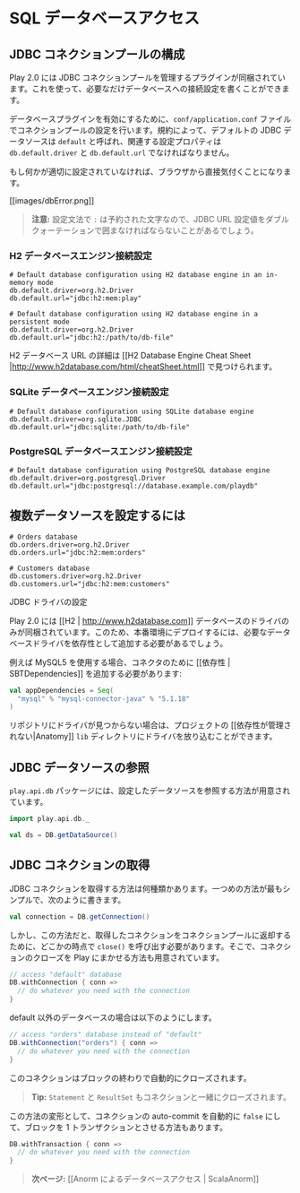 <!-- translated -->
<!--
# Accessing an SQL database
-->
# SQL データベースアクセス

<!--
## Configuring JDBC connection pools
-->
## JDBC コネクションプールの構成

<!--
Play 2.0 provides a plug-in for managing JDBC connection pools. You can configure as many databases you need.
-->
Play 2.0 には JDBC コネクションプールを管理するプラグインが同梱されています。これを使って、必要なだけデータベースへの接続設定を書くことができます。

<!--
To enable the database plug-in, configure a connection pool in the `conf/application.conf` file. By convention, the default JDBC data source must be called `default` and the corresponding configuration properties are `db.default.driver` and `db.default.url`.
-->
データベースプラグインを有効にするために、`conf/application.conf` ファイルでコネクションプールの設定を行います。規約によって、デフォルトの JDBC データソースは `default` と呼ばれ、関連する設定プロパティは `db.default.driver` と `db.default.url` でなければなりません。

<!--
If something isn’t properly configured you will be notified directly in your browser:
-->
もし何かが適切に設定されていなければ、ブラウザから直接気付くことになります。

[[images/dbError.png]]

<!--
> **Note:** You likely need to enclose the JDBC URL configuration value with double quotes, since ':' is a reserved character in the configuration syntax.
-->
> **注意:** 設定文法で `:` は予約された文字なので、JDBC URL 設定値をダブルクォーテーションで囲まなければならないことがあるでしょう。

<!--
### H2 database engine connection properties
-->
### H2 データベースエンジン接続設定

```properties
# Default database configuration using H2 database engine in an in-memory mode
db.default.driver=org.h2.Driver
db.default.url="jdbc:h2:mem:play"
```

```properties
# Default database configuration using H2 database engine in a persistent mode
db.default.driver=org.h2.Driver
db.default.url="jdbc:h2:/path/to/db-file"
```

<!--
The details of the H2 database URLs are found from [[H2 Database Engine Cheat Sheet |http://www.h2database.com/html/cheatSheet.html]].
-->
H2 データベース URL の詳細は [[H2 Database Engine Cheat Sheet |http://www.h2database.com/html/cheatSheet.html]] で見つけられます。

<!--
### SQLite database engine connection properties
-->
### SQLite データベースエンジン接続設定

```properties
# Default database configuration using SQLite database engine
db.default.driver=org.sqlite.JDBC
db.default.url="jdbc:sqlite:/path/to/db-file"
```

<!--
### PostgreSQL database engine connection properties
-->
### PostgreSQL データベースエンジン接続設定

```properties
# Default database configuration using PostgreSQL database engine
db.default.driver=org.postgresql.Driver
db.default.url="jdbc:postgresql://database.example.com/playdb"
```

<!--
## How to configure several data sources
-->
## 複数データソースを設定するには

```properties
# Orders database
db.orders.driver=org.h2.Driver
db.orders.url="jdbc:h2:mem:orders"

# Customers database
db.customers.driver=org.h2.Driver
db.customers.url="jdbc:h2:mem:customers"
```

<!--
## Configuring the JDBC Driver
-->
JDBC ドライバの設定

<!--
Play 2.0 in bundled only with an [[H2 | http://www.h2database.com]] database driver. Consequently, to deploy in production you will need to add your database driver as a dependency.
-->
Play 2.0 には [[H2 | http://www.h2database.com]] データベースのドライバのみが同梱されています。このため、本番環境にデプロイするには、必要なデータベースドライバを依存性として追加する必要があるでしょう。

<!--
For example, if you use MySQL5, you need to add a [[dependency | SBTDependencies]] for the connector:
-->
例えば MySQL5 を使用する場合、コネクタのために [[依存性 | SBTDependencies]] を追加する必要があります:

```scala
val appDependencies = Seq(
  "mysql" % "mysql-connector-java" % "5.1.18"
)
```

<!--
Or if the driver can't be found from repositories you can drop the driver into your project's [[unmanaged dependencies|Anatomy]] `lib` directory.
-->
リポジトリにドライバが見つからない場合は、プロジェクトの [[依存性が管理されない|Anatomy]] `lib` ディレクトリにドライバを放り込むことができます。

<!--
## Accessing the JDBC datasource
-->
## JDBC データソースの参照

<!--
The `play.api.db` package provides access to the configured data sources:
-->
`play.api.db` パッケージには、設定したデータソースを参照する方法が用意されています。

```scala
import play.api.db._

val ds = DB.getDataSource()
```

<!--
## Obtaining a JDBC connection
-->
## JDBC コネクションの取得

<!--
There is several ways to retrieve a JDBC connection. The first is the most simple:
-->
JDBC コネクションを取得する方法は何種類かあります。一つめの方法が最もシンプルで、次のように書きます。

```scala
val connection = DB.getConnection()
```

<!--
But of course you need to call `close()` at some point on the opened connection to return it to the connection pool. Another way is to let Play manage closing the connection for you:
-->
しかし、この方法だと、取得したコネクションをコネクションプールに返却するために、どこかの時点で `close()` を呼び出す必要があります。そこで、コネクションのクローズを Play にまかせる方法も用意されています。

```scala
// access "default" database
DB.withConnection { conn =>
  // do whatever you need with the connection
}
```

<!--
For a database other than the default:
-->
default 以外のデータベースの場合は以下のようにします。

```scala
// access "orders" database instead of "default"
DB.withConnection("orders") { conn =>
  // do whatever you need with the connection
}
```

<!--
The connection will be automatically closed at the end of the block.
-->
このコネクションはブロックの終わりで自動的にクローズされます。

<!--
> **Tip:** Each `Statement` and `ResultSet` created with this connection will be closed as well.
-->
> **Tip:** `Statement` と `ResultSet` もコネクションと一緒にクローズされます。

<!--
A variant is to set the connection auto-commit to `false` automatically and to manage a transaction for the block:
-->
この方法の変形として、コネクションの auto-commit を自動的に `false` にして、ブロックを 1 トランザクションとさせる方法もあります。

```scala
DB.withTransaction { conn =>
  // do whatever you need with the connection
}
```

<!--
> **Next:** [[Using Anorm to access your database | ScalaAnorm]]
-->
> **次ページ:** [[Anorm によるデータベースアクセス | ScalaAnorm]]
